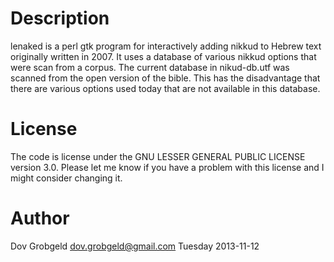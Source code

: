 # Description

lenaked is a perl gtk program for interactively adding nikkud to Hebrew text originally written in 2007. It uses a database of various nikkud options that were scan from a corpus. The current database in nikud-db.utf was scanned from the open version of the bible. This has the disadvantage that there are various options used today that are not available in this database.

# License 

The code is license under the GNU LESSER GENERAL PUBLIC LICENSE version 3.0. Please let me know if you have a problem with this license and I might consider changing it.

# Author

Dov Grobgeld <dov.grobgeld@gmail.com>
Tuesday 2013-11-12

 

